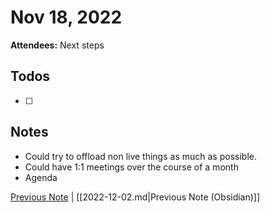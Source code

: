 # Nov 18, 2022

**Attendees:** Next steps

## Todos

- [ ] 

## Notes

- Could try to offload non live things as much as possible.
- Could have 1:1 meetings over the course of a month
- Agenda 

[Previous Note](2022\12\2022-12-02.md) | [[2022-12-02.md|Previous Note (Obsidian)]]
